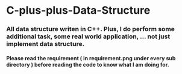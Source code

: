 # C-plus-plus-Data-Structure
### All data structure writen in C++. Plus, I do perform some additional task, some real world application, ... not just implement data structure.
#### Please read the requirement ( in requirement.png under every sub directory ) before reading the code to know what I am doing for. 
